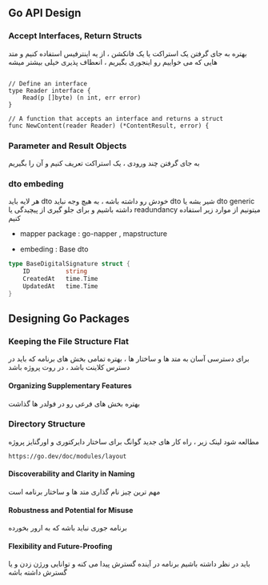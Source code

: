 ## Go API Design

### Accept Interfaces, Return Structs
بهتره به جای گرفتن یک استراکت یا یک فانکشن ، از یه اینترفیس استفاده کنیم و متد هایی که می خواییم رو اینجوری بگیریم ، انعطاف پذیری خیلی بیشتر میشه

```

// Define an interface
type Reader interface {
    Read(p []byte) (n int, err error)
}

// A function that accepts an interface and returns a struct
func NewContent(reader Reader) (*ContentResult, error) {

```


### Parameter and Result Objects

به جای گرفتن چند ورودی ، یک استراکت تعریف کنیم و آن را بگیریم


### dto embeding

هر لایه باید  dto  خودش رو داشته باشه ، به هیچ  وجه نباید dto  شیر بشه یا dto  generic  داشته باشیم و برای جلو گیری از پیچیدگی یا readundancy  میتونیم از موارد زیر استفاده کنیم

+ mapper package : go-napper , mapstructure

+ embeding : Base dto

```go
type BaseDigitalSignature struct {
    ID          string
    CreatedAt   time.Time
    UpdatedAt   time.Time
}
```


## Designing Go Packages

### Keeping the File Structure Flat
برای دسترسی آسان به متد ها و ساختار ها ، بهتره تمامی بخش های برنامه که باید در دسترس کلاینت باشد ، در روت پروژه باشد

#### Organizing Supplementary Features
بهتره بخش های فرعی  رو در فولدر ها گذاشت

### Directory Structure

مطالعه شود لینک زیر ، راه کار های جدید  گوانگ برای ساختار دایرکتوری و اورگنایز پروژه

    https://go.dev/doc/modules/layout

#### Discoverability and Clarity in Naming

مهم ترین چیز نام گذاری متد ها و ساختار برنامه است

#### Robustness and Potential for Misuse

برنامه جوری نباید باشه که به ارور بخورده 

#### Flexibility and Future-Proofing

باید در نظر داشته باشیم برنامه در آینده گسترش پیدا می کنه و توانایی ورژن زدن و یا گسترش داشته باشه

